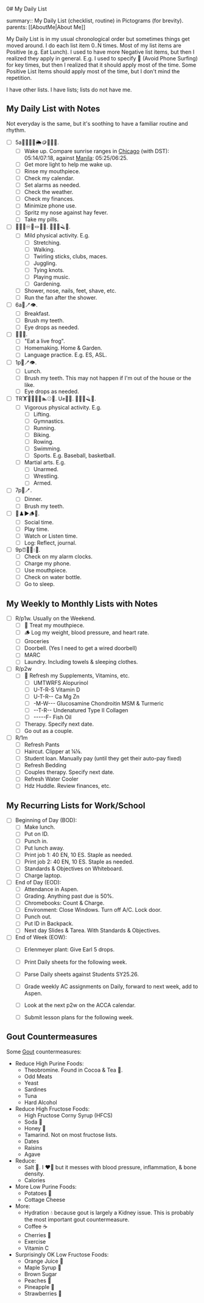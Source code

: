  0# My Daily List

summary:: My Daily List (checklist, routine) in Pictograms (for brevity).
parents: [[AboutMe|About Me]]

My Daily List is in my usual chronological order but sometimes things get moved around. I do each list item 0..N times. Most of my list items are Positive (e.g. Eat Lunch). I used to have more Negative list items, but then I realized they apply in general. E.g. I used to specify 📵 (Avoid Phone Surfing) for key times, but then I realized that it should apply most of the time. Some Positive List Items should apply most of the time, but I don't mind the repetition.

I have other lists. I have lists; lists do not have me.

## My Daily List with Notes

Not everyday is the same, but it's soothing to have a familiar routine and rhythm. 
- [ ] 5a🔆🦷📆⏰🌦️🪙📵👃💊.
    - [ ] Wake up. Compare sunrise ranges in [Chicago](https://www.timeanddate.com/sun/usa/chicago) (with DST): 05:14/07:18, against [Manila](https://www.timeanddate.com/sun/philippines/manila): 05:25/06:25.
    - [ ] Get more light to help me wake up.
    - [ ] Rinse my mouthpiece.
    - [ ] Check my calendar.
    - [ ] Set alarms as needed.
    - [ ] Check the weather.
    - [ ] Check my finances.
    - [ ] Minimize phone use.
    - [ ] Spritz my nose against hay fever.
    - [ ] Take my pills.
- [ ] 🖖🚶🏽♾️🤹🪢🎵🌱. 🚿👃👣🪒💨.
    - [ ] Mild physical activity. E.g.
        - [ ] Stretching.
        - [ ] Walking.
        - [ ] Twirling sticks, clubs, maces.
        - [ ] Juggling.
        - [ ] Tying knots.
        - [ ] Playing music.
        - [ ] Gardening.
    - [ ] Shower, nose, nails, feet, shave, etc.
    - [ ] Run the fan after the shower.
- [ ] 6a🍴🪥👁️.
    - [ ] Breakfast.
    - [ ] Brush my teeth.
    - [ ] Eye drops as needed.
- [ ] 🐸🏡🤟.
    - [ ] "Eat a live frog".
    - [ ] Homemaking. Home & Garden.
    - [ ] Language practice. E.g. ES, ASL.
- [ ] 1p🍴🪥👁️.
    - [ ] Lunch.
    - [ ] Brush my teeth. This may not happen if I'm out of the house or the like.
    - [ ] Eye drops as needed.
- [ ] TR🏋️🤸🏃🚴🚣🏊⚾🏀. U✊🤼🤺. 🚿👃👣🪒💨.
    - [ ] Vigorous physical activity. E.g.
        - [ ] Lifting.
        - [ ] Gymnastics.
        - [ ] Running.
        - [ ] Biking.
        - [ ] Rowing.
        - [ ] Swimming.
        - [ ] Sports. E.g. Baseball, basketball.
  - [ ] Martial arts. E.g.
    - [ ] Unarmed.
    - [ ] Wrestling.
    - [ ] Armed.
- [ ] 7p🍴🪥.
    - [ ] Dinner.
    - [ ] Brush my teeth.
- [ ] 🤗♟️▶️🪵📝. 
    - [ ] Social time.
    - [ ] Play time.
    - [ ] Watch or Listen time.
    - [ ] Log: Reflect, journal.
- [ ] 9p⏰📶🦷💧😴.
    - [ ] Check on my alarm clocks.
    - [ ] Charge my phone.
    - [ ] Use mouthpiece.
    - [ ] Check on water bottle.
    - [ ] Go to sleep.

## My Weekly to Monthly Lists with Notes

- [ ] R/p1w. Usually on the Weekend.
    - [ ] 🦷 Treat my mouthpiece.
    - [ ] 🪵 Log my weight, blood pressure, and heart rate.
    - [ ] Groceries
    - [ ] Doorbell. (Yes I need to get a wired doorbell)
    - [ ] MARC
    - [ ] Laundry. Including towels & sleeping clothes.
- [ ] R/p2w
    - [ ] 💊 Refresh my Supplements, Vitamins, etc.
        - [ ] UMTWRFS Alopurinol
        - [ ] U-T-R-S Vitamin D
        - [ ] U-T-R-- Ca Mg Zn
        - [ ] -M-W--- Glucosamine Chondroitin MSM & Turmeric
        - [ ] --T-R-- Undenatured Type II Collagen
        - [ ] -----F- Fish Oil
    - [ ] Therapy. Specify next date.
    - [ ] Go out as a couple.
- [ ] R/1m
    - [ ] Refresh Pants
    - [ ] Haircut. Clipper at ¼⅛.
    - [ ] Student loan. Manually pay (until they get their auto-pay fixed)
    - [ ] Refresh Bedding
    - [ ] Couples therapy. Specify next date.
    - [ ] Refresh Water Cooler
    - [ ] Hdz Huddle. Review finances, etc.
## My Recurring Lists for Work/School

- [ ] Beginning of Day (BOD):
    - [ ] Make lunch.
    - [ ] Put on ID.
    - [ ] Punch in.
    - [ ] Put lunch away.
    - [ ] Print job 1: 40 EN, 10 ES. Staple as needed.
    - [ ] Print job 2: 40 EN, 10 ES. Staple as needed.
    - [ ] Standards & Objectives on Whiteboard.
    - [ ] Charge laptop.
- [ ] End of Day (EOD):
    - [ ] Attendance in Aspen.
    - [ ] Grading. Anything past due is 50%.
    - [ ] Chromebooks: Count & Charge.
    - [ ] Environment: Close Windows. Turn off A/C. Lock door. 
    - [ ] Punch out. 
    - [ ] Put ID in Backpack.
    - [ ] Next day Slides & Tarea. With Standards & Objectives.
- [ ] End of Week (EOW):
    - [ ] Erlenmeyer plant: Give Earl 5 drops.
    - [ ] Print Daily sheets for the following week.
    - [ ] Parse Daily sheets against Students SY25.26.
    - [ ] Grade weekly AC assignments on Daily, forward to next week, add to Aspen.
    - [ ] Look at the next p2w on the ACCA calendar.
    - [ ] Submit lesson plans for the following week.


## Gout Countermeasures

Some [Gout](https://en.wikipedia.org/wiki/Gout) countermeasures:
- Reduce High Purine Foods:
    - Theobromine. Found in Cocoa & Tea 🍵.
    - Odd Meats
    - Yeast
    - Sardines
    - Tuna
    - Hard Alcohol
- Reduce High Fructose Foods:
    - High Fructose Corny Syrup (HFCS)
    - Soda 🥤
    - Honey 🍯
    - Tamarind. Not on most fructose lists.
    - Dates
    - Raisins
    - Agave
- Reduce:
    - Salt 🧂. I ❤️🧂 but it messes with blood pressure, inflammation, & bone density.
    - Calories
- More Low Purine Foods:
  - Potatoes 🥔
  - Cottage Cheese
- More:
  - Hydration 💧 because gout is largely a Kidney issue. This is probably the most important gout countermeasure.
  - Coffee ☕
  - Cherries 🍒
  - Exercise
  - Vitamin C
- Surprisingly OK Low Fructose Foods:
  - Orange Juice 🍊
  - Maple Syrup 🍁
  - Brown Sugar
  - Peaches 🍑
  - Pineapple 🍍
  - Strawberries 🍓

